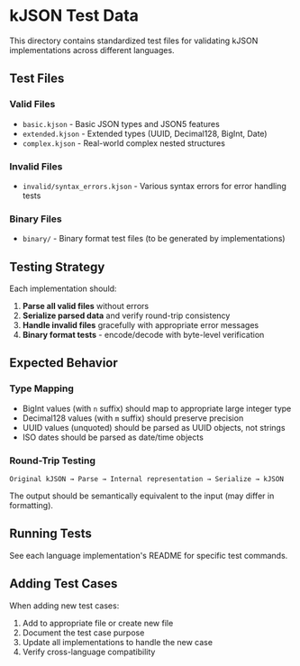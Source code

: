 # kJSON Test Data

This directory contains standardized test files for validating kJSON implementations across different languages.

## Test Files

### Valid Files
- `basic.kjson` - Basic JSON types and JSON5 features
- `extended.kjson` - Extended types (UUID, Decimal128, BigInt, Date)
- `complex.kjson` - Real-world complex nested structures

### Invalid Files
- `invalid/syntax_errors.kjson` - Various syntax errors for error handling tests

### Binary Files
- `binary/` - Binary format test files (to be generated by implementations)

## Testing Strategy

Each implementation should:

1. **Parse all valid files** without errors
2. **Serialize parsed data** and verify round-trip consistency
3. **Handle invalid files** gracefully with appropriate error messages
4. **Binary format tests** - encode/decode with byte-level verification

## Expected Behavior

### Type Mapping
- BigInt values (with `n` suffix) should map to appropriate large integer type
- Decimal128 values (with `m` suffix) should preserve precision
- UUID values (unquoted) should be parsed as UUID objects, not strings
- ISO dates should be parsed as date/time objects

### Round-Trip Testing
```
Original kJSON → Parse → Internal representation → Serialize → kJSON
```

The output should be semantically equivalent to the input (may differ in formatting).

## Running Tests

See each language implementation's README for specific test commands.

## Adding Test Cases

When adding new test cases:
1. Add to appropriate file or create new file
2. Document the test case purpose
3. Update all implementations to handle the new case
4. Verify cross-language compatibility